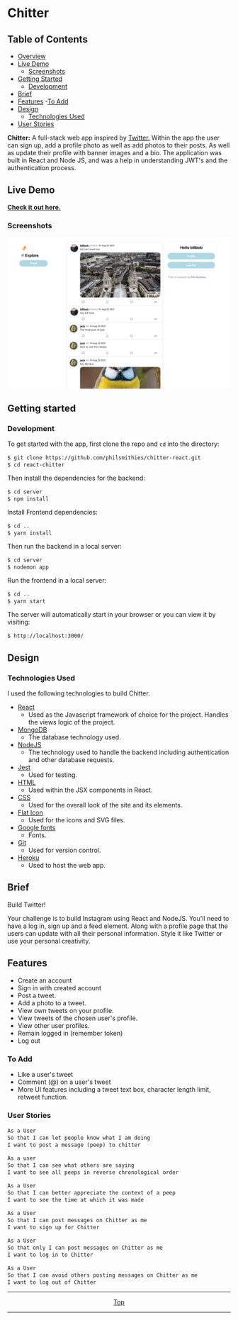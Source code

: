 # Chitter 

<!-- Table of Contents -->
## Table of Contents

- [Overview](#overview)
- [Live Demo](#live-demo)
  - [Screenshots](#screenshots)
- [Getting Started](#getting-started)
  - [Development](#development)
- [Brief](#brief)
- [Features](#features)
  -[To Add](#to-add)
- [Design](#design)
  - [Technologies Used](#technologies-used)
- [User Stories](#user-stories)

<!-- Overview -->

**Chitter:** A full-stack web app inspired by [Twitter.](https://www.twitter.com/) Within the app the user can sign up, add a profile photo as well as add photos to their posts. As well as update their profile with banner images and a bio. The application was built in React and Node JS, and was a help in understanding JWT's and the authentication process. 

<!-- Live Demo -->

## Live Demo

**[Check it out here.](https://fierce-chamber-73937.herokuapp.com/)** 
### Screenshots

![Home](./public/img/Home.png)

## Getting started

### Development

To get started with the app, first clone the repo and `cd` into the directory:

```
$ git clone https://github.com/philsmithies/chitter-react.git 
$ cd react-chitter
```

Then install the dependencies for the backend:

```
$ cd server
$ npm install
```

Install Frontend dependencies:

```
$ cd ..
$ yarn install
```

Then run the backend in a local server:

```
$ cd server
$ nodemon app
```

Run the frontend in a local server:

```
$ cd ..
$ yarn start
```

The server will automatically start in your browser or you can view it by visiting: 
```
$ http://localhost:3000/
```

## Design

### Technologies Used

I used the following technologies to build Chitter.

- [React](https://reactjs.org)
  - Used as the Javascript framework of choice for the project. Handles the views logic of the project. 
- [MongoDB](https://www.mongodb.com)
  - The database technology used. 
- [NodeJS](https://nodejs.org/en/)
  - The technology used to handle the backend including authentication and other database requests. 
- [Jest](https://jestjs.io)
  - Used for testing.
- [HTML](https://developer.mozilla.org/en-US/docs/Web/Guide/HTML/HTML5) 
  - Used within the JSX components in React.
- [CSS](https://developer.mozilla.org/en-US/docs/Archive/CSS3) 
  - Used for the overall look of the site and its elements.
- [Flat Icon](http://flaticon.com/)
  - Used for the icons and SVG files.
- [Google fonts](https://fonts.google.com/) 
  - Fonts.
- [Git](https://git-scm.com/)
  - Used for version control. 
- [Heroku](https://www.heroku.com/)
  - Used to host the web app.

<!-- Brief -->
## Brief
Build Twitter!

Your challenge is to build Instagram using React and NodeJS. You'll need to have a log in, sign up and a feed element. Along with a profile page that the users can update with all their personal information. Style it like Twitter or use your personal creativity. 

<!-- Features -->

## Features

- Create an account
- Sign in with created account
- Post a tweet.
- Add a photo to a tweet. 
- View own tweets on your profile. 
- View tweets of the chosen user's profile.
- View other user profiles.
- Remain logged in (remember token)
- Log out

### To Add
- Like a user's tweet
- Comment (@) on a user's tweet
-  More UI features including a tweet text box, character length limit, retweet function. 

### User Stories

```
As a User
So that I can let people know what I am doing  
I want to post a message (peep) to chitter
```

```
As a user
So that I can see what others are saying  
I want to see all peeps in reverse chronological order
```

```
As a User
So that I can better appreciate the context of a peep
I want to see the time at which it was made
```

```
As a User
So that I can post messages on Chitter as me
I want to sign up for Chitter
```

```
As a User
So that only I can post messages on Chitter as me
I want to log in to Chitter
```

```
As a User
So that I can avoid others posting messages on Chitter as me
I want to log out of Chitter
```
<div align="center">

---

[Top](#table-of-contents)

---

</div>
